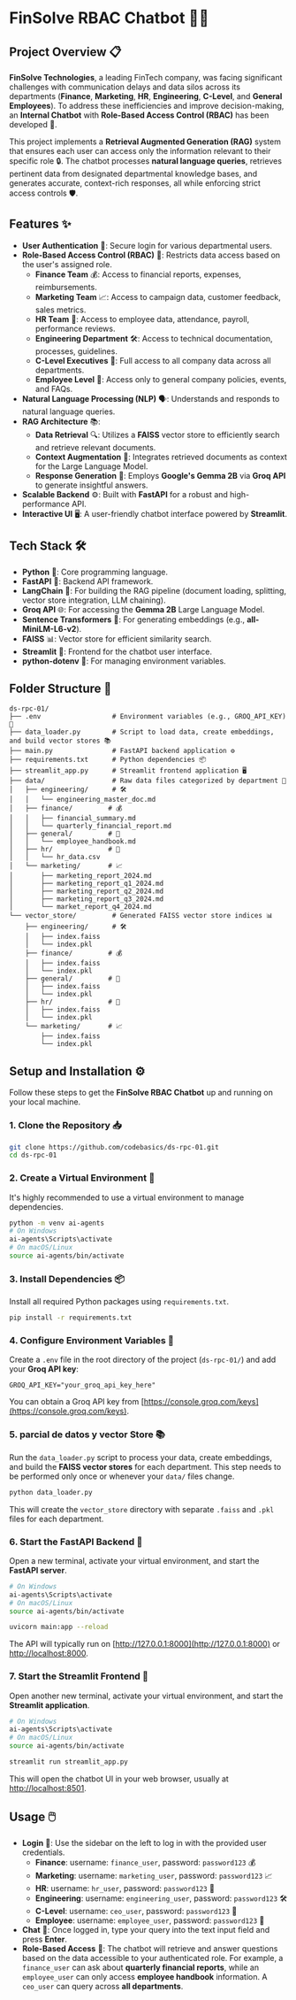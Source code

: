 # FinSolve RBAC Chatbot 🤖💼

## Project Overview 📋
**FinSolve Technologies**, a leading FinTech company, was facing significant challenges with communication delays and data silos across its departments (**Finance**, **Marketing**, **HR**, **Engineering**, **C-Level**, and **General Employees**). To address these inefficiencies and improve decision-making, an **Internal Chatbot** with **Role-Based Access Control (RBAC)** has been developed 🚀.

This project implements a **Retrieval Augmented Generation (RAG)** system that ensures each user can access only the information relevant to their specific role 🔒. The chatbot processes **natural language queries**, retrieves pertinent data from designated departmental knowledge bases, and generates accurate, context-rich responses, all while enforcing strict access controls 🛡️.

## Features ✨
- **User Authentication** 🔑: Secure login for various departmental users.
- **Role-Based Access Control (RBAC)** 🔐: Restricts data access based on the user's assigned role.
  - **Finance Team** 💰: Access to financial reports, expenses, reimbursements.
  - **Marketing Team** 📈: Access to campaign data, customer feedback, sales metrics.
  - **HR Team** 👥: Access to employee data, attendance, payroll, performance reviews.
  - **Engineering Department** 🛠️: Access to technical documentation, processes, guidelines.
  - **C-Level Executives** 🎩: Full access to all company data across all departments.
  - **Employee Level** 🙋: Access only to general company policies, events, and FAQs.
- **Natural Language Processing (NLP)** 🗣️: Understands and responds to natural language queries.
- **RAG Architecture** 📚:
  - **Data Retrieval** 🔍: Utilizes a **FAISS** vector store to efficiently search and retrieve relevant documents.
  - **Context Augmentation** 📝: Integrates retrieved documents as context for the Large Language Model.
  - **Response Generation** 💬: Employs **Google's Gemma 2B** via **Groq API** to generate insightful answers.
- **Scalable Backend** ⚙️: Built with **FastAPI** for a robust and high-performance API.
- **Interactive UI** 🖥️: A user-friendly chatbot interface powered by **Streamlit**.

## Tech Stack 🛠️
- **Python** 🐍: Core programming language.
- **FastAPI** 🚀: Backend API framework.
- **LangChain** 🔗: For building the RAG pipeline (document loading, splitting, vector store integration, LLM chaining).
- **Groq API** 🌐: For accessing the **Gemma 2B** Large Language Model.
- **Sentence Transformers** 🤖: For generating embeddings (e.g., **all-MiniLM-L6-v2**).
- **FAISS** 📊: Vector store for efficient similarity search.
- **Streamlit** 📱: Frontend for the chatbot user interface.
- **python-dotenv** 🔧: For managing environment variables.

## Folder Structure 📁
```
ds-rpc-01/
├── .env                  # Environment variables (e.g., GROQ_API_KEY) 🔑
├── data_loader.py        # Script to load data, create embeddings, and build vector stores 📚
├── main.py               # FastAPI backend application ⚙️
├── requirements.txt      # Python dependencies 📦
├── streamlit_app.py      # Streamlit frontend application 🖥️
├── data/                 # Raw data files categorized by department 📂
│   ├── engineering/      # 🛠️
│   │   └── engineering_master_doc.md
│   ├── finance/         # 💰
│   │   ├── financial_summary.md
│   │   └── quarterly_financial_report.md
│   ├── general/         # 🙋
│   │   └── employee_handbook.md
│   ├── hr/              # 👥
│   │   └── hr_data.csv
│   └── marketing/       # 📈
│       ├── marketing_report_2024.md
│       ├── marketing_report_q1_2024.md
│       ├── marketing_report_q2_2024.md
│       ├── marketing_report_q3_2024.md
│       └── market_report_q4_2024.md
└── vector_store/         # Generated FAISS vector store indices 📊
    ├── engineering/      # 🛠️
    │   ├── index.faiss
    │   └── index.pkl
    ├── finance/         # 💰
    │   ├── index.faiss
    │   └── index.pkl
    ├── general/         # 🙋
    │   ├── index.faiss
    │   └── index.pkl
    ├── hr/              # 👥
    │   ├── index.faiss
    │   └── index.pkl
    └── marketing/       # 📈
        ├── index.faiss
        └── index.pkl
```

## Setup and Installation ⚙️
Follow these steps to get the **FinSolve RBAC Chatbot** up and running on your local machine.

### 1. Clone the Repository 📥
```bash
git clone https://github.com/codebasics/ds-rpc-01.git
cd ds-rpc-01
```

### 2. Create a Virtual Environment 🧪
It's highly recommended to use a virtual environment to manage dependencies.
```bash
python -m venv ai-agents
# On Windows
ai-agents\Scripts\activate
# On macOS/Linux
source ai-agents/bin/activate
```

### 3. Install Dependencies 📦
Install all required Python packages using `requirements.txt`.
```bash
pip install -r requirements.txt
```

### 4. Configure Environment Variables 🔧
Create a `.env` file in the root directory of the project (`ds-rpc-01/`) and add your **Groq API key**:
```
GROQ_API_KEY="your_groq_api_key_here"
```
You can obtain a Groq API key from [https://console.groq.com/keys](https://console.groq.com/keys).

### 5. parcial de datos y vector Store 📚
Run the `data_loader.py` script to process your data, create embeddings, and build the **FAISS vector stores** for each department. This step needs to be performed only once or whenever your `data/` files change.
```bash
python data_loader.py
```
This will create the `vector_store` directory with separate `.faiss` and `.pkl` files for each department.

### 6. Start the FastAPI Backend 🚀
Open a new terminal, activate your virtual environment, and start the **FastAPI server**.
```bash
# On Windows
ai-agents\Scripts\activate
# On macOS/Linux
source ai-agents/bin/activate

uvicorn main:app --reload
```
The API will typically run on [http://127.0.0.1:8000](http://127.0.0.1:8000) or [http://localhost:8000](http://localhost:8000).

### 7. Start the Streamlit Frontend 📱
Open another new terminal, activate your virtual environment, and start the **Streamlit application**.
```bash
# On Windows
ai-agents\Scripts\activate
# On macOS/Linux
source ai-agents/bin/activate

streamlit run streamlit_app.py
```
This will open the chatbot UI in your web browser, usually at [http://localhost:8501](http://localhost:8501).

## Usage 🖱️
- **Login** 🔑: Use the sidebar on the left to log in with the provided user credentials.
  - **Finance**: username: `finance_user`, password: `password123` 💰
  - **Marketing**: username: `marketing_user`, password: `password123` 📈
  - **HR**: username: `hr_user`, password: `password123` 👥
  - **Engineering**: username: `engineering_user`, password: `password123` 🛠️
  - **C-Level**: username: `ceo_user`, password: `password123` 🎩
  - **Employee**: username: `employee_user`, password: `password123` 🙋
- **Chat** 💬: Once logged in, type your query into the text input field and press **Enter**.
- **Role-Based Access** 🔐: The chatbot will retrieve and answer questions based on the data accessible to your authenticated role. For example, a `finance_user` can ask about **quarterly financial reports**, while an `employee_user` can only access **employee handbook** information. A `ceo_user` can query across **all departments**.